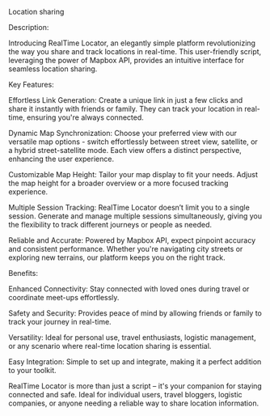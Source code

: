 Location sharing

Description:

Introducing RealTime Locator, an elegantly simple platform revolutionizing the way you share and track locations in real-time. This user-friendly script, leveraging the power of Mapbox API, provides an intuitive interface for seamless location sharing.

Key Features:

Effortless Link Generation: Create a unique link in just a few clicks and share it instantly with friends or family. They can track your location in real-time, ensuring you're always connected.

Dynamic Map Synchronization: Choose your preferred view with our versatile map options - switch effortlessly between street view, satellite, or a hybrid street-satellite mode. Each view offers a distinct perspective, enhancing the user experience.

Customizable Map Height: Tailor your map display to fit your needs. Adjust the map height for a broader overview or a more focused tracking experience.

Multiple Session Tracking: RealTime Locator doesn’t limit you to a single session. Generate and manage multiple sessions simultaneously, giving you the flexibility to track different journeys or people as needed.

Reliable and Accurate: Powered by Mapbox API, expect pinpoint accuracy and consistent performance. Whether you're navigating city streets or exploring new terrains, our platform keeps you on the right track.

Benefits:

Enhanced Connectivity: Stay connected with loved ones during travel or coordinate meet-ups effortlessly.

Safety and Security: Provides peace of mind by allowing friends or family to track your journey in real-time.

Versatility: Ideal for personal use, travel enthusiasts, logistic management, or any scenario where real-time location sharing is essential.

Easy Integration: Simple to set up and integrate, making it a perfect addition to your toolkit.

RealTime Locator is more than just a script – it's your companion for staying connected and safe. Ideal for individual users, travel bloggers, logistic companies, or anyone needing a reliable way to share location information.
